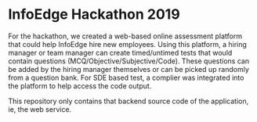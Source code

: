 # InfoEdge Hackathon 2019

For the hackathon, we created a web-based online assessment platform that could help InfoEdge hire new employees. 
Using this platform, a hiring manager or team manager can create timed/untimed tests that would contain questions (MCQ/Objective/Subjective/Code). These questions can be added by the hiring manager themselves or can be picked up randomly from a question bank. For SDE based test, a complier was integrated into the platform to help access the code output.

This repository only contains that backend source code of the application, ie, the web service.
